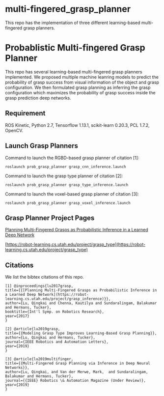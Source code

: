 # multi-fingered_grasp_planner
This repo has the implementation of three different learning-based multi-fingered grasp planners. 

# Probablistic Multi-fingered Grasp Planner

This repo has several learning-based multi-fingered grasp planners implemented. 
We proposed multiple machine leanring models to predict the probability of grasp success from visual information of the object and grasp configuration. 
We then formulated grasp planning as inferring the grasp configuration which maximizes the probability of grasp success inside the grasp prediction deep networks. 

## Requirement 
ROS Kinetic, Python 2.7, Tensorflow 1.13.1, scikit-learn 0.20.3, PCL 1.7.2, OpenCV. 


## Launch Grasp Planners

Command to launch the RGBD-based grasp planner of citation [1]: 

```roslaunch prob_grasp_planner grasp_cnn_inference.launch```

Command to launch the grasp type planner of citation [2]: 

```roslaunch prob_grasp_planner grasp_type_inference.launch```

Command to launch the voxel-based grasp planner of citation [3]: 

```roslaunch prob_grasp_planner grasp_voxel_inference.launch```

## Grasp Planner Project Pages
[Planning Multi-Fingered Grasps as Probabilistic Inference in a Learned Deep Network](https://robot-learning.cs.utah.edu/project/grasp_inference)

[https://robot-learning.cs.utah.edu/project/grasp_type](https://robot-learning.cs.utah.edu/project/grasp_type)

## Citations 

We list the bibtex citations of this repo. 

    [1] @inproceedings{lu2017grasp,    
    title={{[Planning Multi-Fingered Grasps as Probabilistic Inference in a Learned Deep Network](https://robot-learning.cs.utah.edu/project/grasp_inference)}},    
    author={Lu, Qingkai and Chenna, Kautilya and Sundaralingam, Balakumar and Hermans, Tucker},    
    booktitle={Int'l Symp. on Robotics Research},    
    year={2017}    
    }
    
    [2] @article{lu2019grasp,
    title={{Modeling Grasp Type Improves Learning-Based Grasp Planning}},
    author={Lu, Qingkai and Hermans, Tucker},
    journal={IEEE Robotics and Automation Letters},
    year={2019}
    }
    
    [3] @article{lu2019multifinger,
	title={{Multi-Fingered Grasp Planning via Inference in Deep Neural Networks}},
	author={Lu, Qingkai, and Van der Merwe, Mark,  and Sundaralingam, Balakumar and Hermans, Tucker},
	journal={{IEEE} Robotics \& Automation Magazine (Under Review)},
	year={2019}
    }

